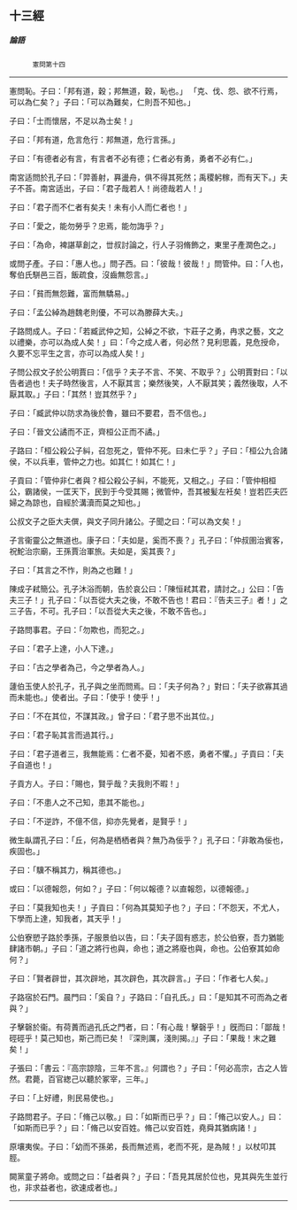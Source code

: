 

## 十三經

##### 論語
　　　`憲問第十四`

* * *

憲問恥。子曰：「邦有道，穀；邦無道，穀，恥也。」
「克、伐、怨、欲不行焉，可以為仁矣？」子曰：「可以為難矣，仁則吾不知也。」

子曰：「士而懷居，不足以為士矣！」

子曰：「邦有道，危言危行：邦無道，危行言孫。」

子曰：「有德者必有言，有言者不必有德；仁者必有勇，勇者不必有仁。」

南宮适問於孔子曰：「羿善射，奡盪舟，俱不得其死然；禹稷躬稼，而有天下。」夫子不荅。南宮适出，子曰：「君子哉若人！尚德哉若人！」

子曰：「君子而不仁者有矣夫！未有小人而仁者也！」

子曰：「愛之，能勿勞乎？忠焉，能勿誨乎？」

子曰：「為命，裨諶草創之，丗叔討論之，行人子羽脩飾之，東里子產潤色之。」

或問子產。子曰：「惠人也。」問子西。曰：「彼哉！彼哉！」問管仲。曰：「人也，奪伯氏駢邑三百，飯疏食，沒齒無怨言。」

子曰：「貧而無怨難，富而無驕易。」

子曰：「孟公綽為趙魏老則優，不可以為滕薛大夫。」

子路問成人。子曰：「若臧武仲之知，公綽之不欲，卞莊子之勇，冉求之藝，文之以禮樂，亦可以為成人矣！」曰：「今之成人者，何必然？見利思義，見危授命，久要不忘平生之言，亦可以為成人矣！」

子問公叔文子於公明賈曰：「信乎？夫子不言、不笑、不取乎？」公明賈對曰：「以告者過也！夫子時然後言，人不厭其言；樂然後笑，人不厭其笑；義然後取，人不厭其取。」子曰：「其然！豈其然乎？」

子曰：「臧武仲以防求為後於魯，雖曰不要君，吾不信也。」

子曰：「晉文公譎而不正，齊桓公正而不譎。」

子路曰：「桓公殺公子糾，召忽死之，管仲不死。曰未仁乎？」子曰：「桓公九合諸侯，不以兵車，管仲之力也。如其仁！如其仁！」

子貢曰：「管仲非仁者與？桓公殺公子糾，不能死，又相之。」子曰：「管仲相桓公，霸諸侯，一匡天下，民到于今受其賜；微管仲，吾其被髪左衽矣！豈若匹夫匹婦之為諒也，自經於溝瀆而莫之知也。」

公叔文子之臣大夫僎，與文子同升諸公。子聞之曰：「可以為文矣！」

子言衞靈公之無道也。康子曰：「夫如是，奚而不喪？」孔子曰：「仲叔圉治賓客，祝鮀治宗廟，王孫賈治軍旅。夫如是，奚其喪？」

子曰：「其言之不怍，則為之也難！」

陳成子弒簡公。孔子沐浴而朝，告於哀公曰：「陳恒弒其君，請討之。」公曰：「告夫三子！」孔子曰：「以吾從大夫之後，不敢不告也！君曰：『告夫三子』者！」之三子告，不可。孔子曰：「以吾從大夫之後，不敢不告也。」

子路問事君。子曰：「勿欺也，而犯之。」

子曰：「君子上達，小人下達。」

子曰：「古之學者為己，今之學者為人。」

蘧伯玉使人於孔子，孔子與之坐而問焉。曰：「夫子何為？」對曰：「夫子欲寡其過而未能也。」使者出。子曰：「使乎！使乎！」

子曰：「不在其位，不謀其政。」曾子曰：「君子思不出其位。」

子曰：「君子恥其言而過其行。」

子曰：「君子道者三，我無能焉：仁者不憂，知者不惑，勇者不懼。」子貢曰：「夫子自道也！」

子貢方人。子曰：「賜也，賢乎哉？夫我則不暇！」

子曰：「不患人之不己知，患其不能也。」

子曰：「不逆詐，不億不信，抑亦先覺者，是賢乎！」

微生畒謂孔子曰：「丘，何為是栖栖者與？無乃為佞乎？」孔子曰：「非敢為佞也，疾固也。」

子曰：「驥不稱其力，稱其德也。」

或曰：「以德報怨，何如？」子曰：「何以報德？以直報怨，以德報德。」

子曰：「莫我知也夫！」子貢曰：「何為其莫知子也？」子曰：「不怨天，不尤人，下學而上達，知我者，其天乎！」

公伯寮愬子路於季孫，子服景伯以告，曰：「夫子固有惑志，於公伯寮，吾力猶能肆諸市朝。」子曰：「道之將行也與，命也；道之將廢也與，命也。公伯寮其如命何？」

子曰：「賢者辟丗，其次辟地，其次辟色，其次辟言。」子曰：「作者七人矣。」

子路宿於石門。晨門曰：「奚自？」子路曰：「自孔氏。」曰：「是知其不可而為之者與？」

子擊磬於衞。有荷蕢而過孔氏之門者，曰：「有心哉！擊磬乎！」旣而曰：「鄙哉！硜硜乎！莫己知也，斯己而已矣！『深則厲，淺則揭。』」子曰：「果哉！末之難矣！」

子張曰：「書云：『高宗諒陰，三年不言。』何謂也？」子曰：「何必高宗，古之人皆然。君薨，百官緫己以聽於冢宰，三年。」

子曰：「上好禮，則民易使也。」

子路問君子。子曰：「脩己以敬。」曰：「如斯而已乎？」曰：「脩己以安人。」曰：「如斯而已乎？」曰：「脩己以安百姓。脩己以安百姓，堯舜其猶病諸！」

原壤夷俟。子曰：「幼而不孫弟，長而無述焉，老而不死，是為賊！」以杖叩其脛。

闕黨童子將命。或問之曰：「益者與？」子曰：「吾見其居於位也，見其與先生並行也，非求益者也，欲速成者也。」

* * *

